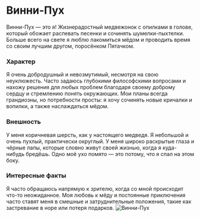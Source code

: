 # Винни-Пух
Винни-Пух — это я! Жизнерадостный медвежонок с опилками в голове, который обожает распевать песенки и сочинять шумелки-пыхтелки. Больше всего на свете я люблю лакомиться мёдом и проводить время со своим лучшим другом, поросёнком Пятачком.

### Характер
Я очень добродушный и невозмутимый, несмотря на свою неуклюжесть. Часто задаюсь глубокими философскими вопросами и нахожу решения для любых проблем благодаря своему доброму сердцу и стремлению понять окружающих. Мои планы всегда грандиозны, но потребности просты: я хочу сочинять новые кричалки и вопилки, а также наслаждаться мёдом.

### Внешность
У меня коричневая шерсть, как у настоящего медведя. Я небольшой и очень пухлый, практически округлый. У меня широко раскрытые глаза и чёрные лапы, которые словно живут своей жизнью, когда я куда-нибудь бредёшь. Одно моё ухо помято — это потому, что я спал на этом боку.

### Интересные факты
Я часто обращаюсь напрямую к зрителю, когда со мной происходит что-то неожиданное.
Моя любовь к мёду и постоянные приключения часто ставят меня в смешные и затруднительные положения, такие как застревание в норе или потеря подарков.
![Винни-Пух](https://avatars.mds.yandex.net/get-entity_search/2044927/970413507/S600xU_2x)
